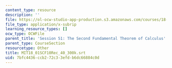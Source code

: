 ```yaml
---
content_type: resource
description: ''
file: https://ol-ocw-studio-app-production.s3.amazonaws.com/courses/18-01sc-single-variable-calculus-fall-2010/7bfc4436ccb272c33efdb6dc66884c0d_MIT18_01SCF10Rec_40_300k.srt
file_type: application/x-subrip
learning_resource_types: []
ocw_type: OCWFile
parent_title: 'Session 51: The Second Fundamental Theorem of Calculus'
parent_type: CourseSection
resourcetype: Other
title: MIT18_01SCF10Rec_40_300k.srt
uid: 7bfc4436-ccb2-72c3-3efd-b6dc66884c0d
---
```

